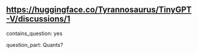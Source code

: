 ## https://huggingface.co/Tyrannosaurus/TinyGPT-V/discussions/1

contains_question: yes

question_part: Quants?